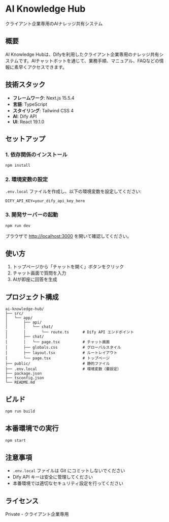 # AI Knowledge Hub

クライアント企業専用のAIナレッジ共有システム

## 概要

AI Knowledge Hubは、Difyを利用したクライアント企業専用のナレッジ共有システムです。AIチャットボットを通じて、業務手順、マニュアル、FAQなどの情報に素早くアクセスできます。

## 技術スタック

- **フレームワーク**: Next.js 15.5.4
- **言語**: TypeScript
- **スタイリング**: Tailwind CSS 4
- **AI**: Dify API
- **UI**: React 19.1.0

## セットアップ

### 1. 依存関係のインストール

```bash
npm install
```

### 2. 環境変数の設定

`.env.local` ファイルを作成し、以下の環境変数を設定してください:

```env
DIFY_API_KEY=your_dify_api_key_here
```

### 3. 開発サーバーの起動

```bash
npm run dev
```

ブラウザで [http://localhost:3000](http://localhost:3000) を開いて確認してください。

## 使い方

1. トップページから「チャットを開く」ボタンをクリック
2. チャット画面で質問を入力
3. AIが即座に回答を生成

## プロジェクト構成

```
ai-knowledge-hub/
├── src/
│   └── app/
│       ├── api/
│       │   └── chat/
│       │       └── route.ts      # Dify API エンドポイント
│       ├── chat/
│       │   └── page.tsx          # チャット画面
│       ├── globals.css           # グローバルスタイル
│       ├── layout.tsx            # ルートレイアウト
│       └── page.tsx              # トップページ
├── public/                       # 静的ファイル
├── .env.local                    # 環境変数（要設定）
├── package.json
├── tsconfig.json
└── README.md
```

## ビルド

```bash
npm run build
```

## 本番環境での実行

```bash
npm start
```

## 注意事項

- `.env.local` ファイルは Git にコミットしないでください
- Dify API キーは安全に管理してください
- 本番環境では適切なセキュリティ設定を行ってください

## ライセンス

Private - クライアント企業専用

